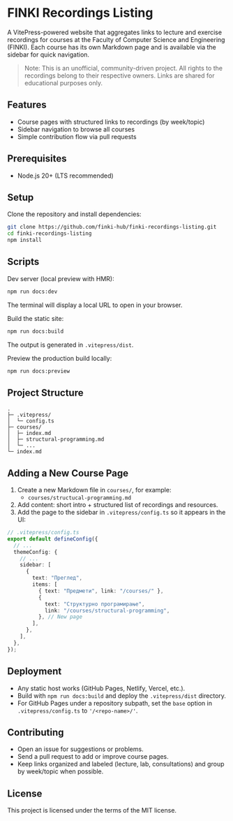 # FINKI Recordings Listing

A VitePress-powered website that aggregates links to lecture and exercise recordings for courses at the Faculty of Computer Science and Engineering (FINKI). Each course has its own Markdown page and is available via the sidebar for quick navigation.

> Note: This is an unofficial, community-driven project. All rights to the recordings belong to their respective owners. Links are shared for educational purposes only.

## Features

- Course pages with structured links to recordings (by week/topic)
- Sidebar navigation to browse all courses
- Simple contribution flow via pull requests

## Prerequisites

- Node.js 20+ (LTS recommended)

## Setup

Clone the repository and install dependencies:

```sh
git clone https://github.com/finki-hub/finki-recordings-listing.git
cd finki-recordings-listing
npm install
```

## Scripts

Dev server (local preview with HMR):

```sh
npm run docs:dev
```

The terminal will display a local URL to open in your browser.

Build the static site:

```sh
npm run docs:build
```

The output is generated in `.vitepress/dist`.

Preview the production build locally:

```sh
npm run docs:preview
```

## Project Structure

```text
.
├─ .vitepress/
│  └─ config.ts
├─ courses/
│  ├─ index.md
│  ├─ structural-programming.md
│  └─ ...
└─ index.md
```

## Adding a New Course Page

1. Create a new Markdown file in `courses/`, for example:
   - `courses/structucal-programming.md`
2. Add content: short intro + structured list of recordings and resources.
3. Add the page to the sidebar in `.vitepress/config.ts` so it appears in the UI:

```ts
// .vitepress/config.ts
export default defineConfig({
  // ...
  themeConfig: {
    // ...
    sidebar: [
      {
        text: "Преглед",
        items: [
          { text: "Предмети", link: "/courses/" },
          {
            text: "Структурно програмирање",
            link: "/courses/structural-programming",
          }, // New page
        ],
      },
    ],
  },
});
```

## Deployment

- Any static host works (GitHub Pages, Netlify, Vercel, etc.).
- Build with `npm run docs:build` and deploy the `.vitepress/dist` directory.
- For GitHub Pages under a repository subpath, set the `base` option in `.vitepress/config.ts` to `'/<repo-name>/'`.

## Contributing

- Open an issue for suggestions or problems.
- Send a pull request to add or improve course pages.
- Keep links organized and labeled (lecture, lab, consultations) and group by week/topic when possible.

## License

This project is licensed under the terms of the MIT license.
